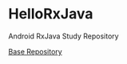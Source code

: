 # HelloRxJava
Android RxJava Study Repository

[Base Repository](https://github.com/NetLSS/AndroidCleanArchitecture)
